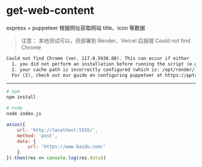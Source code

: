# get-web-content

express + puppeteer 根据网址获取网站 title、icon 等数据

> 注意：
> 本地测试可以，但部署到 Render、Vercel 后报错 Could not find Chrome
```txt
Could not find Chrome (ver. 117.0.5938.88). This can occur if either
  1. you did not perform an installation before running the script (e.g. `npm install`) or 
  2. your cache path is incorrectly configured (which is: /opt/render/.cache/puppeteer).
  For (2), check out our guide on configuring puppeteer at https://pptr.dev/guides/configuration.
```

---

```bash
# npm
npm install

# node
node index.js
```

```js
axios({
    url: 'http://localhost:5555/',
    method: 'post',
    data: {
        url: 'https://www.baidu.com/'
    }
}).then(res => console.log(res.data))
```
